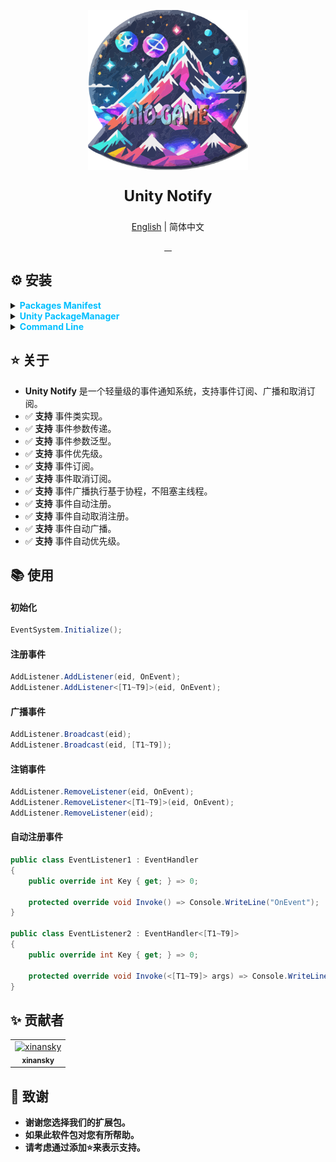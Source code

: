 <p align="center"> 
<img src="RES/Logo.svg" width="256" height="256" alt="https://github.com/AIO-GAME"> 
</p>
<p align="center" style="font-size: 24px;"> 
<b>Unity Notify</b>
</p>
<p align="center"><a href="README_EN.md">English</a> | 简体中文</p>
<p align="center">
<a href="https://github.com/AIO-GAME/Unity.Notify/security/policy"> 
<img alt="" src="https://img.shields.io/github/package-json/unity/AIO-GAME/Unity.Notify"> 
</a>
<a href="https://github.com/AIO-Game/Unity.Notify">
<img src="https://img.shields.io/github/license/AIO-Game/Unity.Notify" alt=""/>
</a>
<a href="https://github.com/AIO-Game/Unity.Notify">
<img src="https://img.shields.io/github/languages/code-size/AIO-Game/Unity.Notify?label=size" alt=""/>
</a>
<a href="https://openupm.com/packages/com.aio.notify/">
<img src="https://img.shields.io/npm/v/com.aio.notify?label=openupm&amp;registry_uri=https://package.openupm.com" alt=""/>
</a>
</p>

## ⚙ 安装

<details>
<summary>
<span style="color: deepskyblue; "><b>Packages Manifest</b></span>
</summary>

````json
{
  "dependencies": {
    "com.aio.notify": "latest"
  },
  "scopedRegistries": [
    {
      "name": "package.openupm.com",
      "url": "https://package.openupm.com",
      "scopes": [
        "com.aio.notify"
      ]
    }
  ]
}
````

</details>

<details>
<summary>
<span style="color: deepskyblue; "><b>Unity PackageManager</b></span>
</summary>

> open upm *中国版*

~~~
Name: package.openupm.cn
URL: https://package.openupm.cn
Scope(s): com.aio.notify
~~~

> open upm *国际版*

~~~
Name: package.openupm.com
URL: https://package.openupm.com
Scope(s): com.aio.notify
~~~

</details>

<details>
<summary>
<span style="color: deepskyblue; "><b>Command Line</b></span>
</summary>

> open *upm-cli*

~~~
openupm add com.aio.notify
~~~

</details>

## ⭐ 关于

- **Unity Notify** 是一个轻量级的事件通知系统，支持事件订阅、广播和取消订阅。
- ✅ **支持** 事件类实现。
- ✅ **支持** 事件参数传递。
- ✅ **支持** 事件参数泛型。
- ✅ **支持** 事件优先级。
- ✅ **支持** 事件订阅。
- ✅ **支持** 事件取消订阅。
- ✅ **支持** 事件广播执行基于协程，不阻塞主线程。
- ✅ **支持** 事件自动注册。
- ✅ **支持** 事件自动取消注册。
- ✅ **支持** 事件自动广播。
- ✅ **支持** 事件自动优先级。

## 📚 使用

<h4>初始化</h4>

```csharp 
EventSystem.Initialize();
``` 

<h4>注册事件</h4>

```csharp
AddListener.AddListener(eid, OnEvent);
AddListener.AddListener<[T1~T9]>(eid, OnEvent);
``` 

<h4>广播事件</h4>

```csharp
AddListener.Broadcast(eid);
AddListener.Broadcast(eid, [T1~T9]);
```  

<h4>注销事件</h4>

```csharp
AddListener.RemoveListener(eid, OnEvent);
AddListener.RemoveListener<[T1~T9]>(eid, OnEvent);
AddListener.RemoveListener(eid);
```  

<h4>自动注册事件</h4>

```csharp
public class EventListener1 : EventHandler
{
    public override int Key { get; } => 0;
    
    protected override void Invoke() => Console.WriteLine("OnEvent");
}

public class EventListener2 : EventHandler<[T1~T9]>
{
    public override int Key { get; } => 0;
    
    protected override void Invoke(<[T1~T9]> args) => Console.WriteLine("OnEvent");
}

``` 

## ✨ 贡献者

<!-- readme: collaborators,contributors -start -->
<table>
	<tbody>
		<tr>
            <td align="center">
                <a href="https://github.com/xinansky">
                    <img src="https://avatars.githubusercontent.com/u/45371089?v=4" width="64;" alt="xinansky"/>
                    <br />
                    <sub><b>xinansky</b></sub>
                </a>
            </td>
		</tr>
	<tbody>
</table>
<!-- readme: collaborators,contributors -end -->

## 📢 致谢

- **谢谢您选择我们的扩展包。**
- **如果此软件包对您有所帮助。**
- **请考虑通过添加⭐来表示支持。**